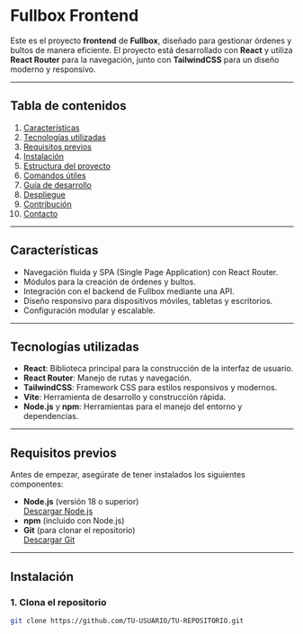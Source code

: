 # Fullbox Frontend

Este es el proyecto **frontend** de **Fullbox**, diseñado para gestionar órdenes y bultos de manera eficiente. El proyecto está desarrollado con **React** y utiliza **React Router** para la navegación, junto con **TailwindCSS** para un diseño moderno y responsivo.

---

## Tabla de contenidos
1. [Características](#características)
2. [Tecnologías utilizadas](#tecnologías-utilizadas)
3. [Requisitos previos](#requisitos-previos)
4. [Instalación](#instalación)
5. [Estructura del proyecto](#estructura-del-proyecto)
6. [Comandos útiles](#comandos-útiles)
7. [Guía de desarrollo](#guía-de-desarrollo)
8. [Despliegue](#despliegue)
9. [Contribución](#contribución)
10. [Contacto](#contacto)

---

## Características
- Navegación fluida y SPA (Single Page Application) con React Router.
- Módulos para la creación de órdenes y bultos.
- Integración con el backend de Fullbox mediante una API.
- Diseño responsivo para dispositivos móviles, tabletas y escritorios.
- Configuración modular y escalable.

---

## Tecnologías utilizadas
- **React**: Biblioteca principal para la construcción de la interfaz de usuario.
- **React Router**: Manejo de rutas y navegación.
- **TailwindCSS**: Framework CSS para estilos responsivos y modernos.
- **Vite**: Herramienta de desarrollo y construcción rápida.
- **Node.js** y **npm**: Herramientas para el manejo del entorno y dependencias.

---

## Requisitos previos
Antes de empezar, asegúrate de tener instalados los siguientes componentes:
- **Node.js** (versión 18 o superior)  
  [Descargar Node.js](https://nodejs.org/)
- **npm** (incluido con Node.js)
- **Git** (para clonar el repositorio)  
  [Descargar Git](https://git-scm.com/)

---

## Instalación

### 1. Clona el repositorio
```bash
git clone https://github.com/TU-USUARIO/TU-REPOSITORIO.git
